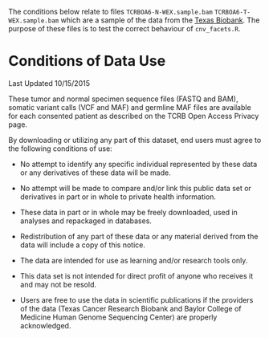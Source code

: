 The conditions below relate to files `TCRBOA6-N-WEX.sample.bam`
`TCRBOA6-T-WEX.sample.bam` which are a sample of the data from the [Texas
Biobank](http://www.txcrb.org/data.html). The purpose of these files is to test
the correct behaviour of `cnv_facets.R`.

Conditions of Data Use
======================

Last Updated 10/15/2015

These tumor and normal specimen sequence files (FASTQ and BAM), somatic variant
calls (VCF and MAF) and germline MAF files are available for each consented
patient as described on the TCRB Open Access Privacy page.

By downloading or utilizing any part of this dataset, end users must agree to
the following conditions of use:

* No attempt to identify any specific individual represented by these data or
  any derivatives of these data will be made.

* No attempt will be made to compare and/or link this public data set or
  derivatives in part or in whole to private health information.

* These data in part or in whole may be freely downloaded, used in analyses and
  repackaged in databases.

* Redistribution of any part of these data or any material derived from the
  data will include a copy of this notice.

* The data are intended for use as learning and/or research tools only.

* This data set is not intended for direct profit of anyone who receives it and
  may not be resold.

* Users are free to use the data in scientific publications if the providers of
  the data (Texas Cancer Research Biobank and Baylor College of Medicine Human
  Genome Sequencing Center) are properly acknowledged.
